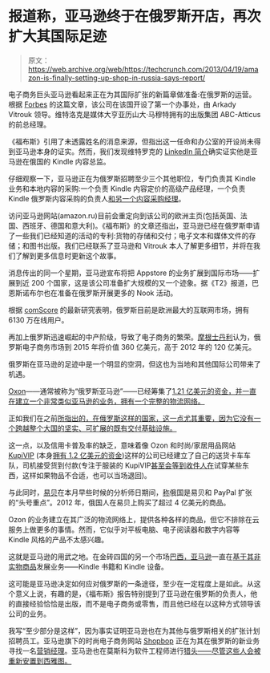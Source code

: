# 报道称，亚马逊终于在俄罗斯开店，再次扩大其国际足迹 

> 原文：<https://web.archive.org/web/https://techcrunch.com/2013/04/19/amazon-is-finally-setting-up-shop-in-russia-says-report/>

电子商务巨头亚马逊看起来正在为其国际扩张的新篇章做准备:在俄罗斯的运营。根据 [Forbes](https://web.archive.org/web/20221006064136/http://www.forbes.ru/kompanii/potrebitelskii-rynok/237640-amazon-prishel-v-rossiyu) 的这篇文章，该公司在该国开设了第一个办事处，由 Arkady Vitrouk 领导。维特洛克是媒体大亨亚历山大·马穆特拥有的出版集团 ABC-Atticus 的前总经理。

《福布斯》引用了未透露姓名的消息来源，但指出这一任命和办公室的开设尚未得到亚马逊本身的证实。然而，我们发现维特罗克的 [LinkedIn 简介](https://web.archive.org/web/20221006064136/http://www.linkedin.com/pub/arkady-vitrouk/0/358/144)确实证实他是亚马逊在俄国的 Kindle 内容总监。

仔细观察一下，亚马逊正在为俄罗斯招聘至少三个其他职位，专门负责其 Kindle 业务和本地内容的采购:一个负责 Kindle 内容定价的高级产品经理，一个负责 Kindle 俄罗斯内容采购的负责人[和另一个内容采购经理](https://web.archive.org/web/20221006064136/http://www.linkedin.com/jobs?viewJob=&jobId=5448573&trk=vsrp_jobs_res_name&trkInfo=VSRPsearchId%3A9830241366362641045%2CVSRPtargetId%3A5448573%2CVSRPcmpt%3Aprimary)。

访问亚马逊网站(amazon.ru)目前会重定向到该公司的欧洲主页(包括英国、法国、西班牙、德国和意大利)。《福布斯》的文章还指出，亚马逊已经在俄罗斯申请了一些我们已经知道的活动的专利:货物的存储和交付；电子文本和媒体文件的存储；和图书出版。我们已经联系了亚马逊和 Vitrouk 本人了解更多细节，并将在我们了解到更多信息时更新这个故事。

消息传出的同一个星期，亚马逊宣布将把 Appstore 的业务扩展到国际市场——扩展到近 200 个国家，这是该公司准备扩大规模的又一个迹象。据《T2》报道，巴恩斯诺布尔也在准备在俄罗斯开展更多的 Nook 活动。

根据 [comScore](https://web.archive.org/web/20221006064136/https://beta.techcrunch.com/2013/03/22/comscore-russia-widens-online-lead-in-europe-with-61-3m-users-eu5-smartphone-penetration-now-57-samsung-android-leading/) 的最新研究表明，俄罗斯目前是欧洲最大的互联网市场，拥有 6130 万在线用户。

再加上俄罗斯迅速崛起的中产阶级，导致了电子商务的繁荣。[摩根士丹利](https://web.archive.org/web/20221006064136/http://rt.com/business/russia-online-shopping-report-769/)认为，俄罗斯电子商务市场到 2015 年将价值 360 亿美元，高于 2012 年的 120 亿美元。

俄罗斯在亚马逊的足迹中是一个明显的空洞，但这也为当地和其他国际公司带来了机遇。

[Oxon](https://web.archive.org/web/20221006064136/http://www.ozon.ru/)——通常被称为“俄罗斯亚马逊”——已经筹集了[1.21 亿美元的资金，并一直在建立一个非常类似亚马逊的业务，拥有一个完整的物流网络。](https://web.archive.org/web/20221006064136/http://www.crunchbase.com/company/ozon-ru)

正如我们在之前[所指出的，在俄罗斯这样的国家，这一点尤其重要，因为它没有一个跨越整个大国的坚实、可扩展的既有交付基础设施。](https://web.archive.org/web/20221006064136/https://beta.techcrunch.com/2012/04/21/from-russia-with-money-how-kupivip-is-riding-the-middle-class-wave-in-europes-most-connected-market/)

这一点，以及信用卡普及率的缺乏，意味着像 Ozon 和时尚/家居用品网站 [KupiVIP](https://web.archive.org/web/20221006064136/http://www.kupivip.ru/) (本身[拥有 1.2 亿美元的资金](https://web.archive.org/web/20221006064136/http://www.crunchbase.com/company/kupivip))这样的公司已经建立了自己的送货卡车车队，司机接受货到付款(专注于服装的 KupiVIP[甚至会等到收件人在](https://web.archive.org/web/20221006064136/https://beta.techcrunch.com/2012/04/21/from-russia-with-money-how-kupivip-is-riding-the-middle-class-wave-in-europes-most-connected-market/)试穿某些东西，这样如果物品不合适，也可以当场退回)。

与此同时，[易贝](https://web.archive.org/web/20221006064136/http://www.ebay.com/)在本月早些时候的分析师日期间，[称](https://web.archive.org/web/20221006064136/https://twitter.com/ebayinc/status/317311383597375488)俄国是易贝和 PayPal 扩张的“头号重点”。2012 年，俄国人在易贝上购买了超过 4 亿美元的商品。

Ozon 的业务建立在其广泛的物流网络上，提供各种各样的商品，但它不排除在云服务上做更多的事情。然而，它似乎对平板电脑、电子阅读器和数字内容等 Kindle 风格的产品不太感兴趣。

这就是亚马逊的用武之地。在金砖四国的另一个市场[巴西，亚马逊](https://web.archive.org/web/20221006064136/http://www.amazon.com.br/)一直在[基于其非实物商品](https://web.archive.org/web/20221006064136/https://beta.techcrunch.com/2012/12/06/amazon-finally-reclaims-its-namesake-launches-in-brazil-with-kindle-store/)发展业务——Kindle 书籍和 Kindle 设备。

这可能是亚马逊决定如何应对俄罗斯的一条途径，至少在一定程度上是如此。从这个意义上说，有趣的是，《福布斯》报告特别提到了亚马逊在俄罗斯的负责人，他的直接经验恰恰是出版，而不是电子商务或零售，而且他已经在以这种方式领导该公司的业务。

我写“至少部分是这样”，因为事实证明亚马逊也在为其他与俄罗斯相关的扩张计划招聘员工。亚马逊旗下的时尚电子商务网站 [Shopbop](https://web.archive.org/web/20221006064136/http://www.shopbop.com/) 正在为其在俄罗斯的新业务寻找一名[营销经理](https://web.archive.org/web/20221006064136/http://www.amazon.com/gp/jobs/207098/ref=j_sr_1_t?ie=UTF8&category=*&jobSearchKeywords=russia&location=*&page=1)。亚马逊也在莫斯科为软件工程师进行[猎头——尽管这些人会被重新安置到西雅图。](https://web.archive.org/web/20221006064136/http://www.amazon.com/gp/jobs/202238/ref=j_sr_2_t?ie=UTF8&category=*&jobSearchKeywords=russia&location=*&page=1)